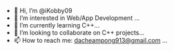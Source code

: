 - 👋 Hi, I’m @iKobby09
- 👀 I’m interested in Web/App Development ...
- 🌱 I’m currently learning C++...
- 💞️ I’m looking to collaborate on C++ projects...
- 📫 How to reach me: dacheampong913@gmail.com ...

<!---
iKobby09/iKobby09 is a ✨ special ✨ repository because its `README.md` (this file) appears on your GitHub profile.
You can click the Preview link to take a look at your changes.
--->
